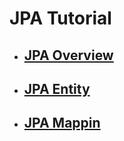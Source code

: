 # JPA Tutorial

  - ## [JPA Overview](1_JPA_Intro/README.md)

  - ## [JPA Entity](2_Entity/README.md)

  - ## [JPA Mappin](3_Mapping/REAME.md)
